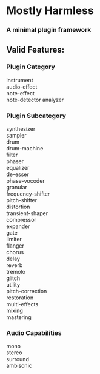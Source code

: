 # Mostly Harmless 
### A minimal plugin framework

## Valid Features: 
### Plugin Category
instrument\
audio-effect\
note-effect\
note-detector
analyzer

### Plugin Subcategory
synthesizer\
sampler\
drum \
drum-machine\
filter\
phaser\
equalizer\
de-esser\
phase-vocoder\
granular\
frequency-shifter\
pitch-shifter\
distortion\
transient-shaper\
compressor\
expander\
gate\
limiter\
flanger\
chorus\
delay\
reverb\
tremolo\
glitch\
utility\
pitch-correction\
restoration \
multi-effects\
mixing\
mastering

### Audio Capabilities
mono\
stereo\
surround\
ambisonic